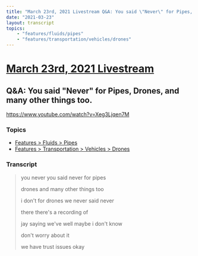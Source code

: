 ```yaml
---
title: "March 23rd, 2021 Livestream Q&A: You said \"Never\" for Pipes, Drones, and many other things too."
date: "2021-03-23"
layout: transcript
topics:
    - "features/fluids/pipes"
    - "features/transportation/vehicles/drones"
---
```

# [March 23rd, 2021 Livestream](../2021-03-23.md)
## Q&A: You said "Never" for Pipes, Drones, and many other things too.
https://www.youtube.com/watch?v=Xeg3Ljqen7M

### Topics
* [Features > Fluids > Pipes](../topics/features/fluids/pipes.md)
* [Features > Transportation > Vehicles > Drones](../topics/features/transportation/vehicles/drones.md)

### Transcript

> you never you said never for pipes
>
> drones and many other things too
>
> i don't for drones we never said never
>
> there there's a recording of
>
> jay saying we've well maybe i don't know
>
> don't worry about it
>
> we have trust issues okay
